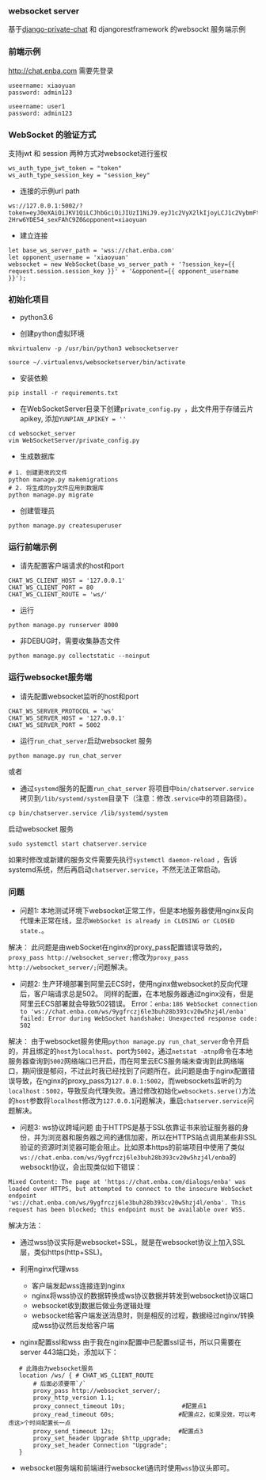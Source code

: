 ### websocket server
基于[django-private-chat](https://github.com/Bearle/django-private-chat) 和 djangorestframework 的websockt 服务端示例


### 前端示例
http://chat.enba.com
需要先登录
```
useername: xiaoyuan
password: admin123

useername: user1
password: admin123
```

### WebSocket 的验证方式
支持jwt 和 session 两种方式对websocket进行鉴权
```
ws_auth_type_jwt_token = "token"
ws_auth_type_session_key = "session_key"
```

- 连接的示例url path
```
ws://127.0.0.1:5002/?token=eyJ0eXAiOiJKV1QiLCJhbGciOiJIUzI1NiJ9.eyJ1c2VyX2lkIjoyLCJ1c2VybmFtZSI6IjE4OTAxMTA4NzE5IiwiZXhwIjoxNTY2Mjc2OTc2LCJlbWFpbCI6IiIsIm1vYmlsZSI6IjE4OTAxMTA4NzE5In0.IzgSstfFrDB2ehf778HHx-2Hrw6YDE54_sexFAhC9Z0&opponent=xiaoyuan
```  

- 建立连接
```
let base_ws_server_path = 'wss://chat.enba.com'
let opponent_username = 'xiaoyuan'
websocket = new WebSocket(base_ws_server_path + '?session_key={{ request.session.session_key }}' + '&opponent={{ opponent_username }}');
```


### 初始化项目

- python3.6

- 创建python虚拟环境
```angular2html
mkvirtualenv -p /usr/bin/python3 websocketserver
```

```
source ~/.virtualenvs/websocketserver/bin/activate
```

- 安装依赖
```
pip install -r requirements.txt
```

- 在WebSocketServer目录下创建`private_config.py `，此文件用于存储云片apikey, 添加`YUNPIAN_APIKEY = ''`
```
cd websocket_server
vim WebSocketServer/private_config.py
```

- 生成数据库
```
# 1. 创建更改的文件
python manage.py makemigrations
# 2. 将生成的py文件应用到数据库
python manage.py migrate
```

- 创建管理员
```
python manage.py createsuperuser
```

### 运行前端示例

- 请先配置客户端请求的host和port
```
CHAT_WS_CLIENT_HOST = '127.0.0.1'
CHAT_WS_CLIENT_PORT = 80
CHAT_WS_CLIENT_ROUTE = 'ws/'
```

- 运行
```
python manage.py runserver 8000
```

- 非DEBUG时，需要收集静态文件
```
python manage.py collectstatic --noinput
```

### 运行websocket服务端

- 请先配置websocket监听的host和port
```
CHAT_WS_SERVER_PROTOCOL = 'ws'
CHAT_WS_SERVER_HOST = '127.0.0.1'
CHAT_WS_SERVER_PORT = 5002
```

- 运行`run_chat_server`启动websocket 服务
```
python manage.py run_chat_server
```

或者

- 通过`systemd`服务的配置`run_chat_server`
将项目中`bin/chatserver.service`拷贝到`/lib/systemd/system`目录下（注意：修改`.service`中的项目路径）。
```
cp bin/chatserver.service /lib/systemd/system
```

启动websocket 服务
```
sudo systemctl start chatserver.service
```

如果时修改或新建的服务文件需要先执行`systemctl daemon-reload` ，告诉systemd系统，然后再启动`chatserver.service`，不然无法正常启动。

### 问题

- 问题1: 本地测试环境下websocket正常工作，但是本地服务器使用nginx反向代理未正常在线，显示`WebSocket is already in CLOSING or CLOSED state.`。

解决：
此问题是由webSocket在nginx的proxy_pass配置错误导致的，`proxy_pass http://websocket_server;`修改为`proxy_pass http://websocket_server/;`问题解决。

- 问题2: 生产环境部署到阿里云ECS时，使用nginx做websocket的反向代理后，客户端请求总是502。
同样的配置，在本地服务器通过nginx没有，但是阿里云ECS部署就会导致502错误。
Error：`enba:186 WebSocket connection to 'ws://chat.enba.com/ws/9ygfrczj6le3buh28b393cv20w5hzj4l/enba' failed: Error during WebSocket handshake: Unexpected response code: 502`

解决：
由于websocket服务使用`python manage.py run_chat_server`命令开启的，并且绑定的`host`为`localhost`、port为`5002`，通过`netstat -atnp`命令在本地服务器查询到`5002`网络端口已开启，而在阿里云ECS服务端未查询到此网络端口，期间很是郁闷，不过此时我已经找到了问题所在。此问题是由于nginx配置错误导致，在nginx的proxy_pass为`127.0.0.1:5002`，而websockets监听的为`localhost：5002`，导致反向代理失败。通过修改初始化`websockets.serve()`方法的`host`参数将`localhost`修改为`127.0.0.1`问题解决，重启`chatserver.service`问题解决。


- 问题3: ws协议跨域问题
由于HTTPS是基于SSL依靠证书来验证服务器的身份，并为浏览器和服务器之间的通信加密，所以在HTTPS站点调用某些非SSL验证的资源时浏览器可能会阻止。比如原本https的前端项目中使用了类似`ws://chat.enba.com/ws/9ygfrczj6le3buh28b393cv20w5hzj4l/enba`的websockt协议，会出现类似如下错误：
 ```
 Mixed Content: The page at 'https://chat.enba.com/dialogs/enba' was loaded over HTTPS, but attempted to connect to the insecure WebSocket endpoint 'ws://chat.enba.com/ws/9ygfrczj6le3buh28b393cv20w5hzj4l/enba'. This request has been blocked; this endpoint must be available over WSS.
 ```
解决方法：
 - 通过wss协议实际是websocket+SSL，就是在websocket协议上加入SSL层，类似https(http+SSL)。
 - 利用nginx代理wss
    - 客户端发起wss连接连到nginx
    - nginx将wss协议的数据转换成ws协议数据并转发到websocket协议端口
    - websocket收到数据后做业务逻辑处理
    - websocket给客户端发送消息时，则是相反的过程，数据经过nginx/转换成wss协议然后发给客户端

- nginx配置ssl和wss
 由于我在nginx配置中已配置ssl证书，所以只需要在server 443端口处，添加以下：
 ```
    # 此路由为websocket服务
    location /ws/ { # CHAT_WS_CLIENT_ROUTE
        # 后面必须要带`/`
        proxy_pass http://websocket_server/;
        proxy_http_version 1.1;
        proxy_connect_timeout 10s;                #配置点1
        proxy_read_timeout 60s;                  #配置点2，如果没效，可以考虑这>个时间配置长一点
        proxy_send_timeout 12s;                  #配置点3
        proxy_set_header Upgrade $http_upgrade;
        proxy_set_header Connection "Upgrade";
    }
 ```
 - websocket服务端和前端进行websocket通讯时使用`wss`协议头即可。
